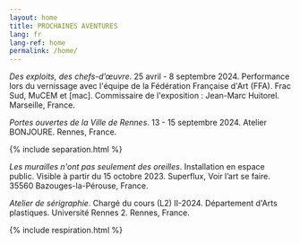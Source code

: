 ```yaml
---
layout: home
title: PROCHAINES AVENTURES
lang: fr
lang-ref: home
permalink: /home/
---
```


*Des exploits, des chefs-d’œuvre*. 25 avril - 8 septembre 2024. Performance lors du vernissage avec l'équipe de la Fédération Française d'Art (FFA). Frac Sud, MuCEM et \[mac]. Commissaire de l'exposition : Jean-Marc Huitorel. Marseille, France.

*Portes ouvertes de la Ville de Rennes*. 13 - 15 septembre 2024. Atelier BONJOURE. Rennes, France.

{% include separation.html %}

*Les murailles n'ont pas seulement des oreilles*. Installation en espace public. Visible à partir du 15 octobre 2023. Superflux, Voir l’art se faire. 35560 Bazouges-la-Pérouse, France.

*Atelier de sérigraphie*. Chargé du cours (L2) II-2024. Département d'Arts plastiques. Université Rennes 2. Rennes, France.

{% include respiration.html %}
